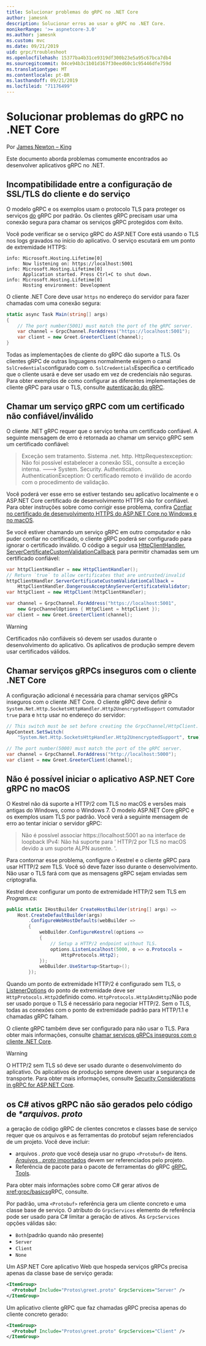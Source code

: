```yaml
---
title: Solucionar problemas do gRPC no .NET Core
author: jamesnk
description: Solucionar erros ao usar o gRPC no .NET Core.
monikerRange: '>= aspnetcore-3.0'
ms.author: jamesnk
ms.custom: mvc
ms.date: 09/21/2019
uid: grpc/troubleshoot
ms.openlocfilehash: 15377ba4b31ce9319df300b23e5a95c67bca7db4
ms.sourcegitcommit: 04ce94b3c1b01d167f30eed60c1c95446dfe759d
ms.translationtype: MT
ms.contentlocale: pt-BR
ms.lasthandoff: 09/21/2019
ms.locfileid: "71176499"
---
```

# <a name="troubleshoot-grpc-on-net-core"></a>Solucionar problemas do gRPC no .NET Core

Por [James Newton – King](https://twitter.com/jamesnk)

Este documento aborda problemas comumente encontrados ao desenvolver aplicativos gRPC no .NET.

## <a name="mismatch-between-client-and-service-ssltls-configuration"></a>Incompatibilidade entre a configuração de SSL/TLS do cliente e do serviço

O modelo gRPC e os exemplos usam o protocolo TLS para proteger os serviços [do](https://tools.ietf.org/html/rfc5246) gRPC por padrão. Os clientes gRPC precisam usar uma conexão segura para chamar os serviços gRPC protegidos com êxito.

Você pode verificar se o serviço gRPC do ASP.NET Core está usando o TLS nos logs gravados no início do aplicativo. O serviço escutará em um ponto de extremidade HTTPS:

```
info: Microsoft.Hosting.Lifetime[0]
      Now listening on: https://localhost:5001
info: Microsoft.Hosting.Lifetime[0]
      Application started. Press Ctrl+C to shut down.
info: Microsoft.Hosting.Lifetime[0]
      Hosting environment: Development
```

O cliente .NET Core deve usar `https` no endereço do servidor para fazer chamadas com uma conexão segura:

```csharp
static async Task Main(string[] args)
{
    // The port number(5001) must match the port of the gRPC server.
    var channel = GrpcChannel.ForAddress("https://localhost:5001");
    var client = new Greet.GreeterClient(channel);
}
```

Todas as implementações de cliente do gRPC dão suporte a TLS. Os clientes gRPC de outras linguagens normalmente exigem o canal `SslCredentials`configurado com o. `SslCredentials`Especifica o certificado que o cliente usará e deve ser usado em vez de credenciais não seguras. Para obter exemplos de como configurar as diferentes implementações de cliente gRPC para usar o TLS, consulte [autenticação do gRPC](https://www.grpc.io/docs/guides/auth/).

## <a name="call-a-grpc-service-with-an-untrustedinvalid-certificate"></a>Chamar um serviço gRPC com um certificado não confiável/inválido

O cliente .NET gRPC requer que o serviço tenha um certificado confiável. A seguinte mensagem de erro é retornada ao chamar um serviço gRPC sem um certificado confiável:

> Exceção sem tratamento. Sistema .net. http. HttpRequestexception: Não foi possível estabelecer a conexão SSL, consulte a exceção interna.
> ---> System. Security. Authentication. AuthenticationException: O certificado remoto é inválido de acordo com o procedimento de validação.

Você poderá ver esse erro se estiver testando seu aplicativo localmente e o ASP.NET Core certificado de desenvolvimento HTTPS não for confiável. Para obter instruções sobre como corrigir esse problema, confira [Confiar no certificado de desenvolvimento HTTPS do ASP.NET Core no Windows e no macOS](xref:security/enforcing-ssl#trust-the-aspnet-core-https-development-certificate-on-windows-and-macos).

Se você estiver chamando um serviço gRPC em outro computador e não puder confiar no certificado, o cliente gRPC poderá ser configurado para ignorar o certificado inválido. O código a seguir usa [HttpClientHandler. ServerCertificateCustomValidationCallback](/dotnet/api/system.net.http.httpclienthandler.servercertificatecustomvalidationcallback) para permitir chamadas sem um certificado confiável:

```csharp
var httpClientHandler = new HttpClientHandler();
// Return `true` to allow certificates that are untrusted/invalid
httpClientHandler.ServerCertificateCustomValidationCallback = 
    HttpClientHandler.DangerousAcceptAnyServerCertificateValidator;
var httpClient = new HttpClient(httpClientHandler);

var channel = GrpcChannel.ForAddress("https://localhost:5001",
    new GrpcChannelOptions { HttpClient = httpClient });
var client = new Greet.GreeterClient(channel);
```

> [!WARNING]
> Certificados não confiáveis só devem ser usados durante o desenvolvimento do aplicativo. Os aplicativos de produção sempre devem usar certificados válidos.

## <a name="call-insecure-grpc-services-with-net-core-client"></a>Chamar serviços gRPCs inseguros com o cliente .NET Core

A configuração adicional é necessária para chamar serviços gRPCs inseguros com o cliente .NET Core. O cliente gRPC deve definir o `System.Net.Http.SocketsHttpHandler.Http2UnencryptedSupport` comutador `true` para e `http` usar no endereço do servidor:

```csharp
// This switch must be set before creating the GrpcChannel/HttpClient.
AppContext.SetSwitch(
    "System.Net.Http.SocketsHttpHandler.Http2UnencryptedSupport", true);

// The port number(5000) must match the port of the gRPC server.
var channel = GrpcChannel.ForAddress("http://localhost:5000");
var client = new Greet.GreeterClient(channel);
```

## <a name="unable-to-start-aspnet-core-grpc-app-on-macos"></a>Não é possível iniciar o aplicativo ASP.NET Core gRPC no macOS

O Kestrel não dá suporte a HTTP/2 com TLS no macOS e versões mais antigas do Windows, como o Windows 7. O modelo ASP.NET Core gRPC e os exemplos usam TLS por padrão. Você verá a seguinte mensagem de erro ao tentar iniciar o servidor gRPC:

> Não é possível associar https://localhost:5001 ao na interface de loopback IPv4: Não há suporte para ' HTTP/2 por TLS no macOS devido a um suporte ALPN ausente. '.

Para contornar esse problema, configure o Kestrel e o cliente gRPC para usar HTTP/2 *sem* TLS. Você só deve fazer isso durante o desenvolvimento. Não usar o TLS fará com que as mensagens gRPC sejam enviadas sem criptografia.

Kestrel deve configurar um ponto de extremidade HTTP/2 sem TLS em *Program.cs*:

```csharp
public static IHostBuilder CreateHostBuilder(string[] args) =>
    Host.CreateDefaultBuilder(args)
        .ConfigureWebHostDefaults(webBuilder =>
        {
            webBuilder.ConfigureKestrel(options =>
            {
                // Setup a HTTP/2 endpoint without TLS.
                options.ListenLocalhost(5000, o => o.Protocols = 
                    HttpProtocols.Http2);
            });
            webBuilder.UseStartup<Startup>();
        });
```

Quando um ponto de extremidade HTTP/2 é configurado sem TLS, o [ListenerOptions](xref:fundamentals/servers/kestrel#listenoptionsprotocols) do ponto de extremidade deve ser `HttpProtocols.Http2`definido como. `HttpProtocols.Http1AndHttp2`Não pode ser usado porque o TLS é necessário para negociar HTTP/2. Sem o TLS, todas as conexões com o ponto de extremidade padrão para HTTP/1.1 e chamadas gRPC falham.

O cliente gRPC também deve ser configurado para não usar o TLS. Para obter mais informações, consulte [chamar serviços gRPCs inseguros com o cliente .NET Core](#call-insecure-grpc-services-with-net-core-client).

> [!WARNING]
> O HTTP/2 sem TLS só deve ser usado durante o desenvolvimento do aplicativo. Os aplicativos de produção sempre devem usar a segurança de transporte. Para obter mais informações, consulte [Security Considerations in gRPC for ASP.NET Core](xref:grpc/security#transport-security).

## <a name="grpc-c-assets-are-not-code-generated-from-proto-files"></a>os C# ativos gRPC não são gerados pelo código de  *\*arquivos. proto*

a geração de código gRPC de clientes concretos e classes base de serviço requer que os arquivos e as ferramentas do protobuf sejam referenciados de um projeto. Você deve incluir:

* arquivos *. proto* que você deseja usar no grupo `<Protobuf>` de itens. [Arquivos *. proto* importados](https://developers.google.com/protocol-buffers/docs/proto3#importing-definitions) devem ser referenciados pelo projeto.
* Referência de pacote para o pacote de ferramentas do gRPC [gRPC. Tools](https://www.nuget.org/packages/Grpc.Tools/).

Para obter mais informações sobre como C# gerar ativos de <xref:grpc/basics>gRPC, consulte.

Por padrão, uma `<Protobuf>` referência gera um cliente concreto e uma classe base de serviço. O atributo do `GrpcServices` elemento de referência pode ser usado para C# limitar a geração de ativos. As `GrpcServices` opções válidas são:

* `Both`(padrão quando não presente)
* `Server`
* `Client`
* `None`

Um ASP.NET Core aplicativo Web que hospeda serviços gRPCs precisa apenas da classe base de serviço gerada:

```xml
<ItemGroup>
  <Protobuf Include="Protos\greet.proto" GrpcServices="Server" />
</ItemGroup>
```

Um aplicativo cliente gRPC que faz chamadas gRPC precisa apenas do cliente concreto gerado:

```xml
<ItemGroup>
  <Protobuf Include="Protos\greet.proto" GrpcServices="Client" />
</ItemGroup>
```
